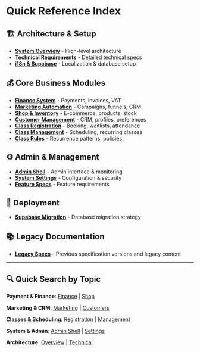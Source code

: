 # Quick Reference Index

## 🏗️ Architecture & Setup
- **[System Overview](01-architecture/ARCHITECTURE.md)** - High-level architecture
- **[Technical Requirements](01-architecture/yoga_swiss_platform_supabase_react_react_native_architecture_requirements_architecture.md)** - Detailed technical specs
- **[i18n & Supabase](01-architecture/GLOBAL_REQUIREMENTS_i18n_and_Supabase_20250902_070511.md)** - Localization & database setup

## 💰 Core Business Modules
- **[Finance System](02-core-modules/Finance_Full_Requirements_and_Audit.md)** - Payments, invoices, VAT
- **[Marketing Automation](02-core-modules/Marketing_Funnels_Campaigns_Leads_Full_Requirements.md)** - Campaigns, funnels, CRM
- **[Shop & Inventory](02-core-modules/Shop_Products_Pricing_Inventory_Full_Requirements.md)** - E-commerce, products, stock
- **[Customer Management](02-core-modules/customers_full_requirements_and_spec.md)** - CRM, profiles, preferences
- **[Class Registration](02-core-modules/registrations_full_requirements_and_spec.md)** - Booking, waitlists, attendance
- **[Class Management](02-core-modules/classes_app_creation_management_flow.md)** - Scheduling, recurring classes
- **[Class Rules](02-core-modules/recurring_classes_management_rules.md)** - Recurrence patterns, policies

## ⚙️ Admin & Management
- **[Admin Shell](03-admin-portal/Admin_Shell_and_Supabase_Integration_Status.md)** - Admin interface & monitoring
- **[System Settings](03-admin-portal/Settings_Full_Requirements_and_Audit.md)** - Configuration & security
- **[Feature Specs](03-admin-portal/competitor_driven_feature_spec_and_task_breakdown_web_and_mobile.md)** - Feature requirements

## 🚀 Deployment
- **[Supabase Migration](07-deployment/Supabase%20migration%20plan.pdf)** - Database migration strategy

## 📚 Legacy Documentation
- **[Legacy Specs](08-legacy/)** - Previous specification versions and legacy content

---

## 🔍 Quick Search by Topic

**Payment & Finance**: [Finance](02-core-modules/Finance_Full_Requirements_and_Audit.md) | [Shop](02-core-modules/Shop_Products_Pricing_Inventory_Full_Requirements.md)

**Marketing & CRM**: [Marketing](02-core-modules/Marketing_Funnels_Campaigns_Leads_Full_Requirements.md) | [Customers](02-core-modules/customers_full_requirements_and_spec.md)

**Classes & Scheduling**: [Registration](02-core-modules/registrations_full_requirements_and_spec.md) | [Management](02-core-modules/classes_app_creation_management_flow.md)

**System & Admin**: [Admin Shell](03-admin-portal/Admin_Shell_and_Supabase_Integration_Status.md) | [Settings](03-admin-portal/Settings_Full_Requirements_and_Audit.md)

**Architecture**: [Overview](01-architecture/ARCHITECTURE.md) | [Technical](01-architecture/yoga_swiss_platform_supabase_react_react_native_architecture_requirements_architecture.md)
